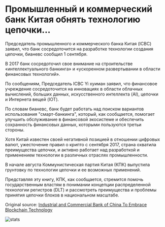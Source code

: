 # Промышленный и коммерческий банк Китая обнять технологию цепочки...

Председатель промышленного и коммерческого банка Китая (ICBC) заявил, что банк сосредоточится на разработке технологии создания цепочки, бианевс сообщил 1 сентября.

В 2017 банк сосредоточил свое внимание на строительстве «интеллектуального банкинга» и «ускоренном развертывании в области финансовых технологий».

По сообщениям, Председатель ICBC Yi хуиман заявил, что финансовое учреждение сосредоточится на инновациях в области облачных вычислений, больших данных, искусственного интеллекта (AI), цепочки и Интернета вещей (IOT).

По словам бианевс, банк будет работать над поиском вариантов использования "смарт-банкинга", который, как сообщается, помогает улучшить обслуживание в финансовой экосистеме и обеспечить сохранность финансовых данных, которыми пользуются третьи стороны.

Хотя Китай известен своей негативной позицией в отношении цифровых валют, ужесточение правил о крипто с сентября 2017, страна охватила преимущества цепочки, и активно работает над разработкой и применением технологии в различных отраслях промышленности.

В начале августа Коммунистическая партия Китая (КПК) выпустила грунтовку по технологии цепочки и ее возможных применений.

Представляя эту книгу, КПК, как сообщается, стремится помочь государственным властям в понимании концепции распределенной технологии регистров (DLT) и рассмотреть преимущества и проблемы принятия цепочки блоков в национальном масштабе.

Original source: [Industrial and Commercial Bank of China To Embrace Blockchain Technology](https://cointelegraph.com/news/industrial-and-commercial-bank-of-china-to-embrace-blockchain-technology)

![stats](https://c.statcounter.com/11760860/0/a89fa40b/1/ "stats")